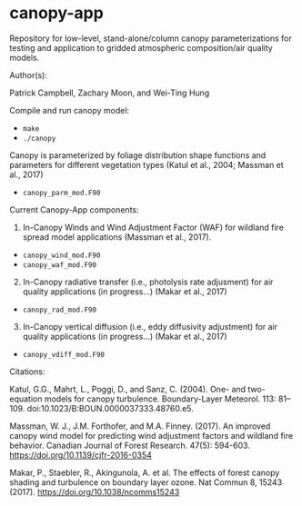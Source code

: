# canopy-app
Repository for low-level, stand-alone/column canopy parameterizations for testing and application to gridded atmospheric composition/air quality models.

Author(s):

Patrick Campbell, Zachary Moon, and Wei-Ting Hung

Compile and run canopy model:
- `make`
- `./canopy`

Canopy is parameterized by foliage distribution shape functions and parameters for different vegetation types (Katul et al., 2004; Massman et al., 2017)

- `canopy_parm_mod.F90`

Current Canopy-App components:

1.  In-Canopy Winds and Wind Adjustment Factor (WAF) for wildland fire spread model applications (Massman et al., 2017).

- `canopy_wind_mod.F90`
- `canopy_waf_mod.F90`

2.  In-Canopy radiative transfer (i.e., photolysis rate adjusment) for air quality applications (in progress...)  (Makar et al., 2017)

- `canopy_rad_mod.F90`

3.  In-Canopy vertical diffusion (i.e., eddy diffusivity adjustment) for air quality applications (in progress...) (Makar et al., 2017)

- `canopy_vdiff_mod.F90`




Citations:

Katul, G.G., Mahrt, L., Poggi, D., and Sanz, C. (2004). One- and two-equation models for canopy turbulence. Boundary-Layer Meteorol. 113: 81–109. doi:10.1023/B:BOUN.0000037333.48760.e5.

Massman, W. J., J.M. Forthofer, and M.A. Finney. (2017). An improved canopy wind model for predicting wind adjustment factors and wildland fire behavior. Canadian Journal of Forest Research. 47(5): 594-603. https://doi.org/10.1139/cjfr-2016-0354

Makar, P., Staebler, R., Akingunola, A. et al. The effects of forest canopy shading and turbulence on boundary layer ozone. Nat Commun 8, 15243 (2017). https://doi.org/10.1038/ncomms15243
